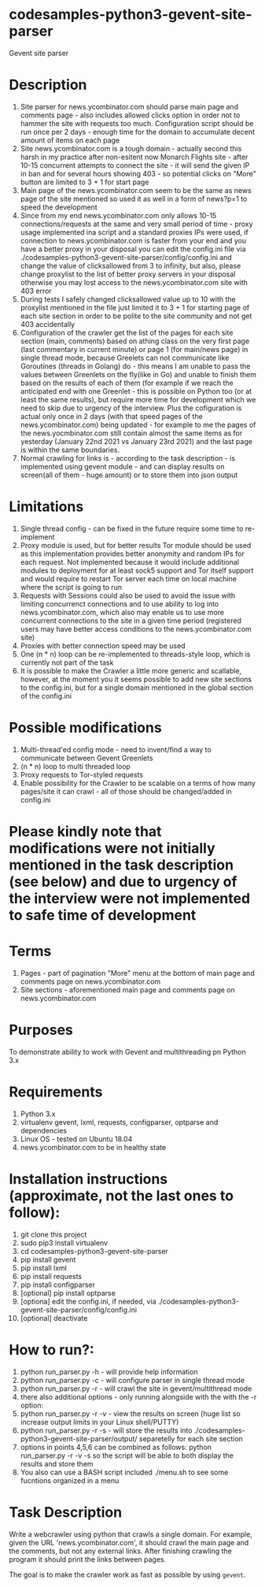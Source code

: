 # codesamples-python3-gevent-site-parser
Gevent site parser
# Description
1. Site parser for news.ycombinator.com should parse main page and comments page - also includes allowed clicks option in order not to hammer the site with requests too much. Configuration script should be run once per 2 days - enough time for the domain to accumulate decent amount of items on each page
2. Site news.ycombinator.com is a tough domain - actually second this harsh in my practice after non-esitent now Monarch Flights site - after 10-15 concurrent attempts to connect the site - it will send the given IP in ban and for several hours showing 403 - so potential clicks on "More" button are limited to 3 + 1 for start page
3. Main page of the news.ycombinator.com seem to be the same as news page of the site mentioned so used it as well in a form of news?p=1 to speed the development
4. Since from my end news.ycombinator.com only allows 10-15 connections/requests at the same and very small period of time - proxy usage implemented ina script and a standard proxies IPs were used, if connection to news.ycombinator.com is faster from your end and you have a better proxy in your disposal you can edit the config.ini file via ./codesamples-python3-gevent-site-parser/config/config.ini and change the value of clicksallowed from 3 to infinity, but also, please change proxylist to the list of better proxy servers in your disposal otherwise you may lost access to the news.ycombinator.com site with 403 error
5. During tests I safely changed clicksallowed value up to 10 with the proxylist mentioned in the file just limited it to 3 + 1 for starting page of each site section in order to be polite to the site community and not get 403 accidentally
6. Configuration of the crawler get the list of the pages for each site section (main, comments) based on athing class on the very first page (last commentary in current minute) or page 1 (for main/news page) in single thread mode, because Greelets can not communicate like Goroutines (threads in Golang) do - this means I am unable to pass the values between Greenlets on the fly(like in Go) and unable to finish them based on the results of each of them (for example if we reach the anticipated end with one Greenlet - this is possible on Python too (or at least the same results), but require more time for development which we need to skip due to urgency of the interview. Plus the cofiguration is actual only once in 2 days (with that speed pages of the news.ycombinator.com) being updated - for example to me the pages of the news.yocmbinator.com still contain almost the same items as for yesterday (January 22nd 2021 vs January 23rd 2021) and the last page is within the same boundaries.
7. Normal crawling for links is - according to the task description - is implemented using gevent module - and can display results on screen(all of them - huge amount) or to store them into json output
# Limitations
1. Single thread config - can be fixed in the future require some time to re-implement
2. Proxy module is used, but for better results Tor module should be used as this implementation provides better anonymity and random IPs for each request. Not implemented because it would include additional modules to deployment for at least sock5 support and Tor itself support and would require to restart Tor server each time on local machine where the script is going to run
3. Requests with Sessions could also be used to avoid the issue with limiting concurrenct connections and to use ability to log into news.ycombinator.com, which also may enable us to use more concurrent connections to the site in a given time period (registered users may have better access conditions to the news.ycombinator.com site)
4. Proxies with better connection speed may be used
5. One (n * n) loop can be re-implemented to threads-style loop, which is currently not part of the task
6. It is possible to make the Crawler a little more generic and scallable, however, at the moment you it seems possible to add new site sections to the config.ini, but for a single domain mentioned in the global section of the config.ini
# Possible modifications
1. Multi-thread'ed config mode - need to invent/find a way to communicate between Gevent Greenlets
2. (n * n) loop to multi threaded loop
3. Proxy requests to Tor-styled requests
4. Enable possibility for the Crawler to be scalable on a terms of how many pages/site it can crawl - all of those should be changed/added in config.ini
# Please kindly note that modifications were not initially mentioned in the task description (see below) and due to urgency of the interview were not implemented to safe time of development
# Terms
1. Pages - part of pagination "More" menu at the bottom of main page and comments page on news.ycombinator.com
2. Site sections - aforementioned main page and comments page on news.ycombinator.com
# Purposes
To demonstrate ability to work with Gevent and multithreading pn Python 3.x
# Requirements
1. Python 3.x
2. virtualenv gevent, lxml, requests, configparser, optparse and dependencies
3. Linux OS - tested on Ubuntu 18.04
4. news.ycombinator.com to be in healthy state
# Installation instructions (approximate, not the last ones to follow):
1. git clone this project
2. sudo pip3 install virtualenv
3. cd codesamples-python3-gevent-site-parser
4. pip install gevent
5. pip install lxml
6. pip install requests
7. pip install configparser
8. [optional] pip install optparse
9. [optiona] edit the config.ini, if needed, via ./codesamples-python3-gevent-site-parser/config/config.ini
10. [optional] deactivate
# How to run?:
1. python run_parser.py -h - will provide help information
2. python run_parser.py -c - will configure parser in single thread mode
3. python run_parser.py -r - will crawl the site in gevent/multithread mode
4. there also additional options - only running alongside with the with the -r option:
5. python run_parser.py -r -v - view the results on screen (huge list so increase output limits in your Linux shell/PUTTY)
6. python run_parser.py -r -s - will store the results into ./codesamples-python3-gevent-site-parser/output/ separetelly for each site section
7. options in points 4,5,6 can be combined as follows: python run_parser.py -r -v -s so the script will be able to both display the results and store them
8. You also can use a BASH script included ./menu.sh to see some fucntions organized in a menu
# Task Description
Write a webcrawler using python that crawls a single domain. For example,
given the URL 'news.ycombinator.com', it should crawl the main page and the
comments, but not any external links. After finishing crawling the program
it should print the links between pages.

The goal is to make the crawler work as fast as possible by using `gevent`.
